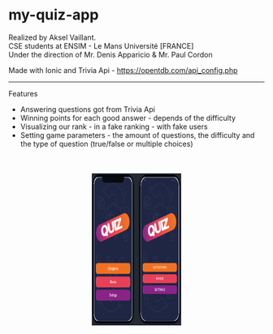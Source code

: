 # my-quiz-app
 
Realized by Aksel Vaillant.    
CSE students at ENSIM - Le Mans Université [FRANCE]   
Under the direction of Mr. Denis Apparicio & Mr. Paul Cordon   

Made with Ionic and Trivia Api - https://opentdb.com/api_config.php

-----------------------------------------

Features

  - Answering questions got from Trivia Api
  - Winning points for each good answer - depends of the difficulty
  - Visualizing our rank - in a fake ranking - with fake users
  - Setting game parameters - the amount of questions, the difficulty and the type of question (true/false or multiple choices)




<p align="center" style="margin-top:50px;">
  <img src="ihm.PNG" width="35%" height="300px">
</p>

